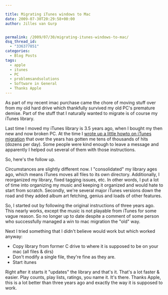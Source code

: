 ```yaml
---

title: Migrating iTunes windows to Mac
date: 2009-07-30T20:29:58+00:00
author: Jilles van Gurp


permalink: /2009/07/30/migrating-itunes-windows-to-mac/
dsq_thread_id:
  - "336377851"
categories:
  - Blog Posts
tags:
  - apple
  - itunes
  - PC
  - problemsandsolutions
  - Software in General
  - Thanks Apple
---
```

As part of my recent imac purchase came the chore of moving stuff over from my old hard drive which thankfully survived my old PC's premature demise. Part of the stuff that I naturally wanted to migrate is of course my iTunes library. 

Last time I moved my iTunes library is 3.5 years ago, when I bought my then new and now broken PC. At the time I [wrote up a little howto on iTunes migration](https://www.jillesvangurp.com/2006/01/09/new-pc-moving-itunes-library/) that over the years has gotten me tens of thousands of hits (dozens per day). Some people were kind enough to leave a message and apparently I helped out several of them with those instructions.

So, here's the follow up. 

Circumstances are slightly different now. I "consolidated" my library ages ago, which means iTunes moves all files to its own directory. Additionally, I reorganized my library, fixed tagging issues, etc. In other words, I put a lot of time into organizing my music and keeping it organized and would hate to start from scratch. Secondly, we're several major iTunes versions down the road and they added album art fetching, genius and loads of other features.

So, I started out by following the original instructions of three years ago. This nearly works, except the music is not playable from iTunes for some vague reason. So no longer up to date despite a comment of some person who successfully managed a win to mac migration the "old" way.

Next I tried something that I didn't believe would work but which worked anyway:

- Copy library from former C drive to where it is supposed to be on your mac (all files & dirs)
- Don't modify a single file, they're fine as they are.
- Start itunes

Right after it starts it "updates" the library and that's it. That's a lot faster & easier. Play counts, play lists, ratings, you name it. It's there. Thanks Apple, this is a lot better than three years ago and exactly the way it is supposed to work.